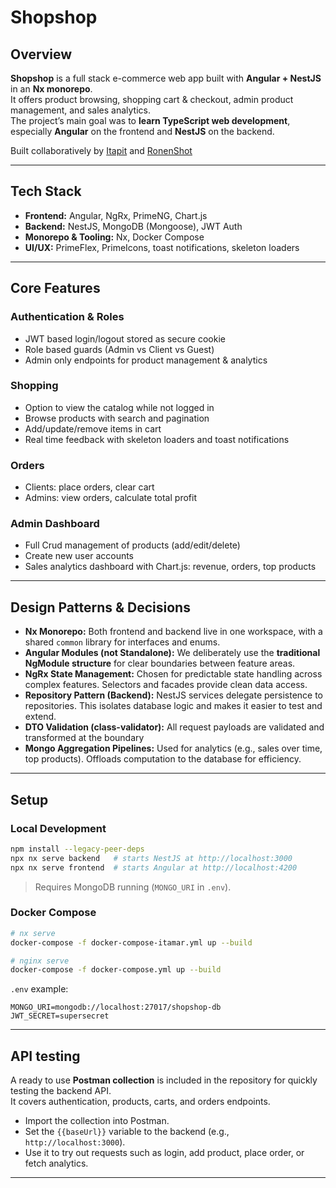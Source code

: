 # Shopshop

## Overview

**Shopshop** is a full stack e-commerce web app built with **Angular + NestJS** in an **Nx monorepo**.\
It offers product browsing, shopping cart & checkout, admin product management, and sales analytics.\
The project’s main goal was to **learn TypeScript web development**, especially **Angular** on the frontend and **NestJS** on the backend.

Built collaboratively by [Itapit](https://github.com/Itapit) and [RonenShot](https://github.com/RonenShot)

---

## Tech Stack

- **Frontend:** Angular, NgRx, PrimeNG, Chart.js
- **Backend:** NestJS, MongoDB (Mongoose), JWT Auth
- **Monorepo & Tooling:** Nx, Docker Compose
- **UI/UX:** PrimeFlex, PrimeIcons, toast notifications, skeleton loaders

---

## Core Features

### Authentication & Roles

- JWT based login/logout stored as secure cookie
- Role based guards (Admin vs Client vs Guest)
- Admin only endpoints for product management & analytics

### Shopping

- Option to view the catalog while not logged in
- Browse products with search and pagination
- Add/update/remove items in cart
- Real time feedback with skeleton loaders and toast notifications  

### Orders

- Clients: place orders, clear cart
- Admins: view orders, calculate total profit

### Admin Dashboard

- Full Crud management of products (add/edit/delete)
- Create new user accounts
- Sales analytics dashboard with Chart.js: revenue, orders, top products

---

## Design Patterns & Decisions

- **Nx Monorepo:** Both frontend and backend live in one workspace, with a shared `common` library for interfaces and enums.
- **Angular Modules (not Standalone):** We deliberately use the **traditional NgModule structure** for clear boundaries between feature areas. 
- **NgRx State Management:** Chosen for predictable state handling across complex features. Selectors and facades provide clean data access.
- **Repository Pattern (Backend):** NestJS services delegate persistence to repositories. This isolates database logic and makes it easier to test and extend.
- **DTO Validation (class-validator):** All request payloads are validated and transformed at the boundary
- **Mongo Aggregation Pipelines:** Used for analytics (e.g., sales over time, top products). Offloads computation to the database for efficiency.

---

## Setup

### Local Development

```bash
npm install --legacy-peer-deps
npx nx serve backend   # starts NestJS at http://localhost:3000
npx nx serve frontend  # starts Angular at http://localhost:4200
```

> Requires MongoDB running (`MONGO_URI` in `.env`).

### Docker Compose

```bash
# nx serve
docker-compose -f docker-compose-itamar.yml up --build

# nginx serve
docker-compose -f docker-compose.yml up --build
```

`.env` example:

```env
MONGO_URI=mongodb://localhost:27017/shopshop-db
JWT_SECRET=supersecret
```

---

## API testing

A ready to use **Postman collection** is included in the repository for quickly testing the backend API.  
It covers authentication, products, carts, and orders endpoints.

- Import the collection into Postman.  
- Set the `{{baseUrl}}` variable to the backend (e.g., `http://localhost:3000`).  
- Use it to try out requests such as login, add product, place order, or fetch analytics.

---
